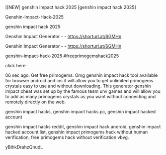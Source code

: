 [[NEW] genshin impact hack 2025 [genshin impact hack 2025]

Genshin-Impact-Hack-2025

genshin impact hack 2025

Genshin Impact Generator - - https://shorturl.at/6GMHn

Genshin Impact Generator - - https://shorturl.at/6GMHn

genshin-impact-hack-2025 #freeprimogemshack2025

click here:

06 sec ago. Get free primogems. Omg genshin impact hack tool available for browser android and ios it will allow you to get unlimited primogems crystals easy to use and without downloading. This generator genshin impact cheat was set up by the famous team unv games and will allow you to add as many primogems crystals as you want without connecting and remotely directly on the web.

genshin impact hacks, genshin impact hacks pc, genshin impact hacked account

genshin impact hacks reddit, genshin impact hack android, genshin impact hacked account list, genshin impact primogems hack without human verification, free primogems hack without verification vbvg.

yBihkDrahzQnudL

